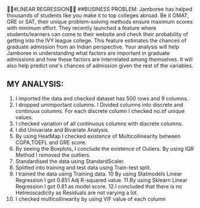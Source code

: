 🎈🎈#LINEAR REGRESSION🎈🎈
##BUSINESS PROBLEM:
  Jamboree has helped thousands of students like you make it to top colleges abroad. Be it GMAT, GRE or SAT, their unique problem-solving methods ensure maximum scores with minimum effort.
  They recently launched a feature where students/learners can come to their website and check their probability of getting into the IVY league college. This feature estimates the chances of graduate admission from an Indian perspective.
  Your analysis will help Jamboree in understanding what factors are important in graduate admissions and how these factors are interrelated among themselves. It will also help predict one's chances of admission given the rest of the variables.

## MY ANALYSIS:
1. I imported the data and checked dataset has 500 rows and 9 columns.
2. I dropped umimportant columns. I Divided columns into discrete and continuus columns. For each discrete column I checked no.of unique values.
3. I checked variation of all continuous columns with discrete columns.
4. I did Univariate and Bivariate Analysis.
5. By using HeatMap I checked existence of Multicollinearity between CGPA,TOEFL and GRE score.
6. By seeing the Boxplots, I conclude the existence of Ouliers. By using IQR Method I removed the outliers.
7. Standardised the data using StandardScaler.
8. Splitted into training and test data using Train-test split.
9. I trained the data using Training data.
10 By using Statmodels Linear Regression I got 0.851 Adj R-squared value.
11.By using Sklearn Linear Regression I got 0.81 as model score.
12.I concluded that there is no Hetreoscadicity as Residuals are not varying a lot.
13. I checked multicollinearity by using VIF value of each column

